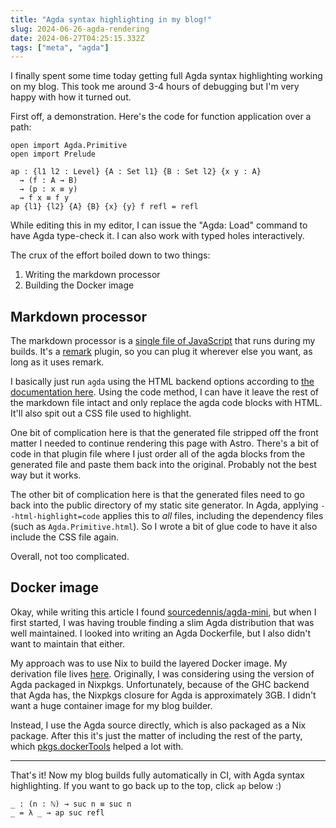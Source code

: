 ```yaml
---
title: "Agda syntax highlighting in my blog!"
slug: 2024-06-26-agda-rendering
date: 2024-06-27T04:25:15.332Z
tags: ["meta", "agda"]
---
```


I finally spent some time today getting full Agda syntax highlighting working on my blog.
This took me around 3-4 hours of debugging but I'm very happy with how it turned out.

First off, a demonstration. Here's the code for function application over a path:

```
open import Agda.Primitive
open import Prelude

ap : {l1 l2 : Level} {A : Set l1} {B : Set l2} {x y : A}
  → (f : A → B)
  → (p : x ≡ y)
  → f x ≡ f y
ap {l1} {l2} {A} {B} {x} {y} f refl = refl
```

While editing this in my editor, I can issue the "Agda: Load" command to have Agda type-check it.
I can also work with typed holes interactively.

The crux of the effort boiled down to two things:

1. Writing the markdown processor
2. Building the Docker image

## Markdown processor

The markdown processor is a [single file of JavaScript][plugin] that runs during my builds.
It's a [remark] plugin, so you can plug it wherever else you want, as long as it uses remark.

[plugin]: https://git.mzhang.io/michael/blog/src/commit/2b4ca03563286d21d0ba4004ac36e2e2e7a259ed/plugin/remark-agda.ts
[remark]: https://github.com/remarkjs/remark

I basically just run `agda` using the HTML backend options according to [the documentation here][1].
Using the code method, I can have it leave the rest of the markdown file intact and only replace the agda code blocks with HTML.
It'll also spit out a CSS file used to highlight.

[1]: https://agda.readthedocs.io/en/v2.6.4.3-r1/tools/generating-html.html

One bit of complication here is that the generated file stripped off the front matter I needed to continue rendering this page with Astro.
There's a bit of code in that plugin file where I just order all of the agda blocks from the generated file and paste them back into the original.
Probably not the best way but it works.

The other bit of complication here is that the generated files need to go back into the public directory of my static site generator.
In Agda, applying `--html-highlight=code` applies this to _all_ files, including the dependency files (such as `Agda.Primitive.html`).
So I wrote a bit of glue code to have it also include the CSS file again.

Overall, not too complicated.

## Docker image

Okay, while writing this article I found [sourcedennis/agda-mini][2], but when I first started, I was having trouble finding a slim Agda distribution that was well maintained.
I looked into writing an Agda Dockerfile, but I also didn't want to maintain that either.

[2]: https://github.com/sourcedennis/docker-agda-mini

My approach was to use Nix to build the layered Docker image.
My derivation file lives [here][3].
Originally, I was considering using the version of Agda packaged in Nixpkgs.
Unfortunately, because of the GHC backend that Agda has, the Nixpkgs closure for Agda is approximately 3GB.
I didn't want a huge container image for my blog builder.

[3]: https://git.mzhang.io/michael/blog/src/commit/2b4ca03563286d21d0ba4004ac36e2e2e7a259ed/nix/docker-builder.nix

Instead, I use the Agda source directly, which is also packaged as a Nix package.
After this it's just the matter of including the rest of the party, which [pkgs.dockerTools][4] helped a lot with.

[4]: https://ryantm.github.io/nixpkgs/builders/images/dockertools/

---

That's it! Now my blog builds fully automatically in CI, with Agda syntax highlighting.
If you want to go back up to the top, click `ap` below :\)

```
_ : (n : ℕ) → suc n ≡ suc n
_ = λ _ → ap suc refl
```
